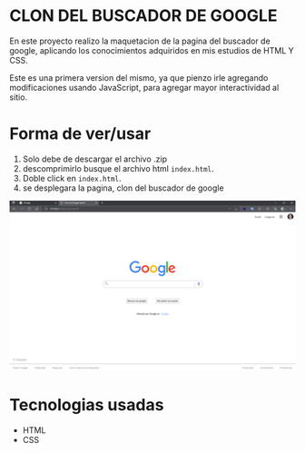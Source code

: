 # CLON DEL BUSCADOR DE GOOGLE

En este proyecto realizo la maquetacion de la pagina del buscador de google, aplicando los conocimientos adquiridos en mis estudios de HTML Y CSS.

Este es una primera version del mismo, ya que pienzo irle agregando modificaciones usando JavaScript, para agregar mayor interactividad al sitio.

# Forma de ver/usar

1. Solo debe de descargar el archivo .zip 
2. descomprimirlo busque el archivo html `index.html`.
3. Doble click en `index.html`.
4. se desplegara la pagina, clon del buscador de google

![](./image/clon-google.png)

# Tecnologias usadas

- HTML
- CSS